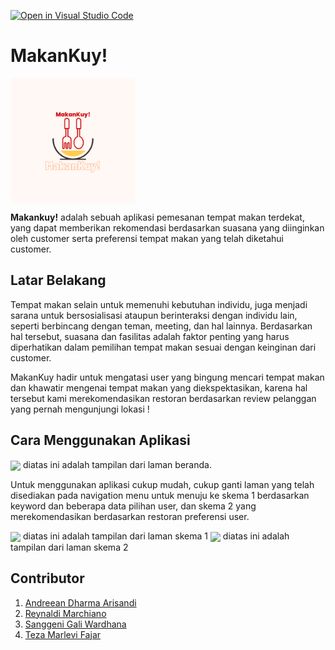 [![Open in Visual Studio Code](https://classroom.github.com/assets/open-in-vscode-c66648af7eb3fe8bc4f294546bfd86ef473780cde1dea487d3c4ff354943c9ae.svg)](https://classroom.github.com/online_ide?assignment_repo_id=8071333&assignment_repo_type=AssignmentRepo)

# MakanKuy!
<img src="MakanKuy!.png" width=200 align="center">

**Makankuy!** adalah sebuah aplikasi pemesanan tempat makan terdekat, yang dapat memberikan rekomendasi berdasarkan suasana yang diinginkan oleh customer serta preferensi tempat makan yang telah diketahui customer.

## Latar Belakang

Tempat makan selain untuk memenuhi kebutuhan individu, juga menjadi sarana untuk bersosialisasi ataupun berinteraksi dengan individu lain, seperti berbincang dengan teman, meeting, dan hal lainnya. Berdasarkan hal tersebut, suasana dan fasilitas adalah faktor penting yang harus diperhatikan dalam pemilihan tempat makan sesuai dengan keinginan dari customer. 

MakanKuy hadir untuk mengatasi user yang bingung mencari tempat makan dan khawatir mengenai tempat makan yang diekspektasikan, karena hal tersebut kami merekomendasikan restoran berdasarkan review pelanggan yang pernah mengunjungi lokasi !

## Cara Menggunakan Aplikasi

<img src="beranda.png" align="center">
diatas ini adalah tampilan dari laman beranda.

Untuk menggunakan aplikasi cukup mudah, cukup ganti laman yang telah disediakan pada navigation menu untuk menuju ke skema 1 berdasarkan keyword dan beberapa data pilihan user, dan skema 2 yang merekomendasikan berdasarkan restoran preferensi user.

<img src="skema1.png" align="center">
diatas ini adalah tampilan dari laman skema 1

<img src="skema2.png" align="center">
diatas ini adalah tampilan dari laman skema 2

## Contributor
1. [Andreean Dharma Arisandi](https://github.com/Andreean99)
2. [Reynaldi Marchiano](https://github.com/reynaldimarchiano)
3. [Sanggeni Gali Wardhana](https://github.com/sanggeniwardhana)
4. [Teza Marlevi Fajar](https://github.com/tezamarlevi)
